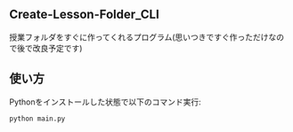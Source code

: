 ## Create-Lesson-Folder_CLI
授業フォルダをすぐに作ってくれるプログラム(思いつきですぐ作っただけなので後で改良予定です)

## 使い方

Pythonをインストールした状態で以下のコマンド実行:

```bash
python main.py
```

